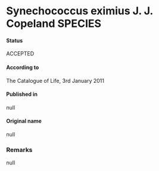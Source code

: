 # Synechococcus eximius J. J. Copeland SPECIES

#### Status
ACCEPTED

#### According to
The Catalogue of Life, 3rd January 2011

#### Published in
null

#### Original name
null

### Remarks
null